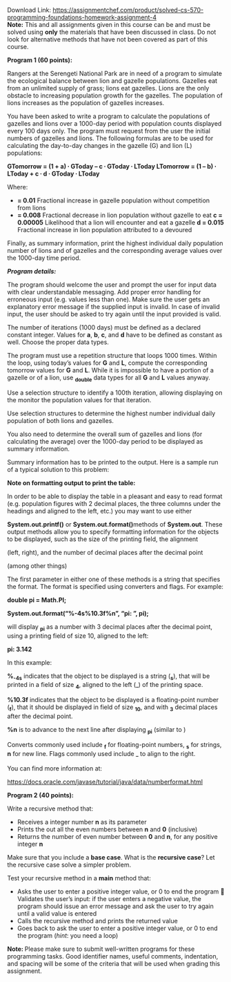 Download Link: https://assignmentchef.com/product/solved-cs-570-programming-foundations-homework-assignment-4
<br>
<strong>Note:</strong> This and all assignments given in this course can be and must be solved using <strong>only</strong> the materials that have been discussed in class.  Do not look for alternative methods that have not been covered as part of this course.

<strong> </strong><strong>Program 1 (60 points): </strong>

Rangers at the Serengeti National Park are in need of a program to simulate the ecological balance between lion and gazelle populations. Gazelles eat from an unlimited supply of grass; lions eat gazelles. Lions are the only obstacle to increasing population growth for the gazelles. The population of lions increases as the population of gazelles increases.

You have been asked to write a program to calculate the populations of gazelles and lions over a 1000-day period with population counts displayed every 100 days only. The program must request from the user the initial numbers of gazelles and lions. The following formulas are to be used for calculating the day-to-day changes in the gazelle (G) and lion (L) populations:

<strong>G</strong><strong>Tomorrow</strong><strong> = (1 + a) ∙ G</strong><strong>Today</strong><strong> – c ∙ G</strong><strong>Today</strong><strong> ∙ L</strong><strong>Today</strong><strong> L</strong><strong>Tomorrow</strong><strong> = (1 – b) ∙ L</strong><strong>Today</strong><strong> + c ∙ d ∙ G</strong><strong>Today</strong><strong> ∙ L</strong><strong>Today</strong>




Where:

<ul>

 <li><strong>= 0.01</strong> Fractional increase in gazelle population without competition from                     lions</li>

 <li><strong>= 0.008</strong> Fractional decrease in lion population without gazelle to eat <strong>c = 0.00005</strong>  Likelihood that a lion will encounter and eat a gazelle <strong>d = 0.015</strong>     Fractional increase in lion population attributed to a devoured</li>

</ul>




Finally, as summary information, print the highest individual daily population number of lions and of gazelles and the corresponding average values over the 1000-day time period.




<strong><em>Program details: </em></strong>




The program should welcome the user and prompt the user for input data with clear understandable messaging. Add proper error handling for erroneous input (e.g. values less than one). Make sure the user gets an explanatory error message if the supplied input is invalid. In case of invalid input, the user should be asked to try again until the input provided is valid.




The number of iterations (1000 days) must be defined as a declared constant integer. Values for <strong>a</strong>, <strong>b</strong>, <strong>c</strong>, and <strong>d</strong> have to be defined as constant as well. Choose the proper data types.




The program must use a repetition structure that loops 1000 times. Within the loop, using today’s values for <strong>G</strong> and <strong>L</strong>, compute the corresponding tomorrow values for <strong>G</strong> and <strong>L</strong>. While it is impossible to have a portion of a gazelle or of a lion, use <strong><sub>double</sub></strong> data types for all <strong>G</strong> and <strong>L</strong> values anyway.




Use a selection structure to identify a 100th iteration, allowing displaying on the monitor the population values for that iteration.




Use selection structures to determine the highest number individual daily population of both lions and gazelles.




You also need to determine the overall sum of gazelles and lions (for calculating the average) over the 1000-day period to be displayed as summary information.




Summary information has to be printed to the output. Here is a sample run of a typical solution to this problem:




<strong>Note on formatting output to print the table: </strong>




In order to be able to display the table in a pleasant and easy to read format (e.g. population figures with 2 decimal places, the three columns under the headings and aligned to the left,  etc.) you may want to use either

<strong>System.out.printf()</strong> or <strong>System.out.format()</strong>methods of <strong>System.out</strong>.  These output methods allow you to specify formatting information for the objects to be displayed, such as the size of the printing field, the alignment

(left, right), and the number of decimal places after the decimal point

(among other things)




The first parameter in either one of these methods is a string that specifies the format.  The format is specified using converters and flags.  For example:







<strong>double pi = Math.PI; </strong>

<strong>System.out.format(“%-4s%10.3f%n”, “pi: ”, pi);    </strong>




will display <strong><sub>pi</sub></strong> as a number with 3 decimal places after the decimal point, using a printing field of size 10, aligned to the left:




<strong>pi:      3.142       </strong>




In this example:




<strong>%</strong><strong><sub>-4s</sub></strong> indicates that the object to be displayed is a string (<strong><sub>s</sub></strong>), that will be printed in a field of size <strong><sub>4</sub></strong>, aligned to the left (<strong><sub>–</sub></strong>) of the printing space.




<strong>%10.3f</strong> indicates that the object to be displayed is a floating-point number (<strong><sub>f</sub></strong>), that it should be displayed in field of size <strong><sub>10</sub></strong>, and with <strong><sub>3</sub></strong> decimal places after the decimal point.

<strong>%n</strong> is to advance to the next line after displaying <strong><sub>pi</sub></strong> (similar to <strong><sub>
</sub></strong>)

Converts commonly used include <strong><sub>f</sub></strong> for floating-point numbers, <strong><sub>s</sub></strong> for strings, <strong>n</strong> for new line.  Flags commonly used include <strong><sub>–</sub></strong> to align to the right.

You can find more information at:

<a href="https://docs.oracle.com/javase/tutorial/java/data/numberformat.html">https://docs.oracle.com/javase/tutorial/java/data/numberformat.html</a>




<strong>Program 2 (40 points): </strong>

Write a recursive method that:

<ul>

 <li>Receives a integer number <strong>n</strong> as its parameter</li>

 <li>Prints the out all the even numbers between <strong>n</strong> and <strong>0</strong> (inclusive)</li>

 <li>Returns the number of even number between <strong>0</strong> and <strong>n</strong>, for any positive integer <strong>n</strong></li>

</ul>

Make sure that you include a <strong>base case</strong>. What is the <strong>recursive case</strong>? Let the recursive case solve a simpler problem.




Test your recursive method in a <strong>main</strong> method that:

<ul>

 <li>Asks the user to enter a positive integer value, or 0 to end the program  Validates the user’s input: if the user enters a negative value, the program should issue an error message and ask the user to try again until a valid value is entered</li>

 <li>Calls the recursive method and prints the returned value</li>

 <li>Goes back to ask the user to enter a positive integer value, or 0 to end the program (<em>hint</em>: you need a loop)</li>

</ul>




<strong> </strong>

<strong>Note:  </strong>Please make sure to submit well-written programs for these programming tasks. Good identifier names, useful comments, indentation, and spacing will be some of the criteria that will be used when grading this assignment.




<strong> </strong>